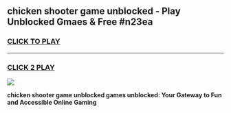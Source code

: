 
## chicken shooter game unblocked - Play Unblocked Gmaes & Free #n23ea
<h3>
<a href="https://premium.freeplayer.one?title=chicken_shooter_game_unblocked&ref=03M">CLICK TO PLAY</a></h3>
<hr>

<h3>
<a href="https://premium.freeplayer.one?title=chicken_shooter_game_unblocked&ref=03M">CLICK 2 PLAY</a>
  
</h3>

<a href="https://premium.freeplayer.one?title=chicken_shooter_game_unblocked&ref=03M"><img src="https://clearcache.store/games.png"></a>


**chicken shooter game unblocked games unblocked: Your Gateway to Fun and Accessible Online Gaming**
